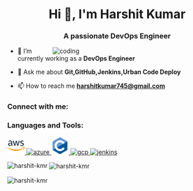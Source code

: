 <h1 align="center">Hi 👋, I'm Harshit Kumar</h1>
<h3 align="center">A passionate DevOps Engineer</h3>

<img align="right" alt="coding" width="400" src="[https://user-images.githubusercontent.com/55389276/140866485-8fb1c876-9a8f-4d6a-98dc-08c4981eaf70.gif](https://cdni.iconscout.com/illustration/premium/thumb/devops-4500541-3804452.png)">


- 🔭 I’m currently working as a **DevOps Engineer**

- 💬 Ask me about **Git,GitHub,Jenkins,Urban Code Deploy**

- 📫 How to reach me **harshitkumar745@gmail.com**

<h3 align="left">Connect with me:</h3>
<p align="left">
</p>

<h3 align="left">Languages and Tools:</h3>
<p align="left"> <a href="https://aws.amazon.com" target="_blank" rel="noreferrer"> <img src="https://raw.githubusercontent.com/devicons/devicon/master/icons/amazonwebservices/amazonwebservices-original-wordmark.svg" alt="aws" width="40" height="40"/> </a> <a href="https://azure.microsoft.com/en-in/" target="_blank" rel="noreferrer"> <img src="https://www.vectorlogo.zone/logos/microsoft_azure/microsoft_azure-icon.svg" alt="azure" width="40" height="40"/> </a> <a href="https://www.cprogramming.com/" target="_blank" rel="noreferrer"> <img src="https://raw.githubusercontent.com/devicons/devicon/master/icons/c/c-original.svg" alt="c" width="40" height="40"/> </a> <a href="https://cloud.google.com" target="_blank" rel="noreferrer"> <img src="https://www.vectorlogo.zone/logos/google_cloud/google_cloud-icon.svg" alt="gcp" width="40" height="40"/> </a> <a href="https://www.jenkins.io" target="_blank" rel="noreferrer"> <img src="https://www.vectorlogo.zone/logos/jenkins/jenkins-icon.svg" alt="jenkins" width="40" height="40"/> </a> </p>

<p><img align="left" src="https://github-readme-stats.vercel.app/api/top-langs?username=harshit-kmr&show_icons=true&locale=en&layout=compact" alt="harshit-kmr" /></p>

<p>&nbsp;<img align="center" src="https://github-readme-stats.vercel.app/api?username=harshit-kmr&show_icons=true&locale=en" alt="harshit-kmr" /></p>

<p><img align="center" src="https://github-readme-streak-stats.herokuapp.com/?user=harshit-kmr&" alt="harshit-kmr" /></p>
